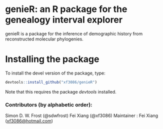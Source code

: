 
<!-- README.md is generated from README.Rmd. Please edit that file -->
genieR: an R package for the genealogy interval explorer
========================================================

genieR is a package for the inference of demographic history from reconstructed molecular phylogenies.

Installing the package
======================
 
To install the devel version of the package, type:

``` r
devtools::install_github("xf3086/genieR")
```

Note that this requires the package *devtools* installed.

### Contributors (by alphabetic order):

Simon D. W. Frost (@sdwfrost) Fei Xiang (@xf3086) Maintainer : Fei Xiang (<xf3086@hotmail.com>)
